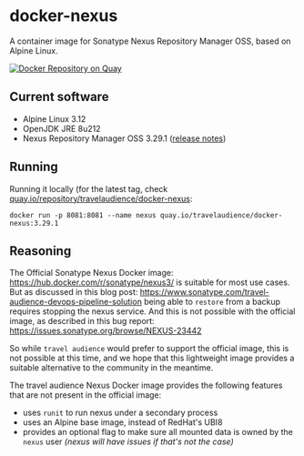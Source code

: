 # docker-nexus
A container image for Sonatype Nexus Repository Manager OSS, based on Alpine Linux.

[![Docker Repository on Quay](https://quay.io/repository/travelaudience/docker-nexus/status "Docker Repository on Quay")](https://quay.io/repository/travelaudience/docker-nexus)

## Current software

* Alpine Linux 3.12
* OpenJDK JRE 8u212
* Nexus Repository Manager OSS 3.29.1 ([release notes](https://help.sonatype.com/repomanager3/release-notes#ReleaseNotes-NexusRepositoryManager3.29.1))


## Running

Running it locally (for the latest tag, check [quay.io/repository/travelaudience/docker-nexus](https://quay.io/repository/travelaudience/docker-nexus?tab=tags):

```
docker run -p 8081:8081 --name nexus quay.io/travelaudience/docker-nexus:3.29.1
```

## Reasoning

The Official Sonatype Nexus Docker image: https://hub.docker.com/r/sonatype/nexus3/ is suitable for most use cases. But as discussed in this blog post:
https://www.sonatype.com/travel-audience-devops-pipeline-solution
being able to `restore` from a backup requires stopping the nexus service. And this is not possible with the official image, as described in this bug report: https://issues.sonatype.org/browse/NEXUS-23442


So while `travel audience` would prefer to support the official image, this is not possible at this time, and we hope that this lightweight image provides a suitable alternative to the community in the meantime.


The travel audience Nexus Docker image provides the following features that are not present in the official image:
* uses `runit` to run nexus under a secondary process
* uses an Alpine base image, instead of RedHat's UBI8
* provides an optional flag to make sure all mounted data is owned by the `nexus` user _(nexus will have issues if that's not the case)_
